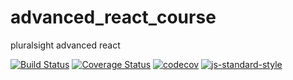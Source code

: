 # advanced_react_course
pluralsight advanced react 


[![Build Status](https://travis-ci.org/viggin543/advanced_react_course.svg?branch=master)](https://travis-ci.org/viggin543/advanced_react_course)
[![Coverage Status](https://coveralls.io/repos/github/viggin543/advanced_react_course/badge.svg?branch=master)](https://coveralls.io/github/viggin543/advanced_react_course?branch=master)
[![codecov](https://codecov.io/gh/viggin543/advanced_react_course/branch/master/graph/badge.svg)](https://codecov.io/gh/viggin543/advanced_react_course)
[![js-standard-style](https://img.shields.io/badge/code%20style-standard-brightgreen.svg)](http://standardjs.com/)
